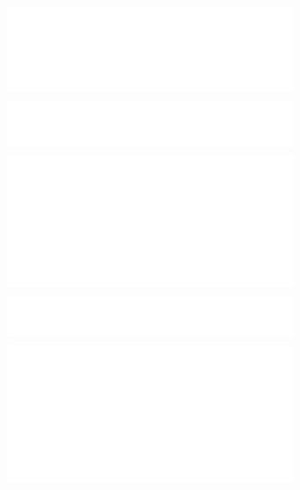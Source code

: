 <a href="https://ogaspard.com">

![introduction](metrics.plugin.introduction.svg)

![introduction](metrics.plugin.habits.facts.svg)

![introduction](metrics.plugin.isocalendar.svg)

![introduction](metrics.plugin.notable.svg)

![introduction](metrics.plugin.wakatime.svg)
  
</a>
